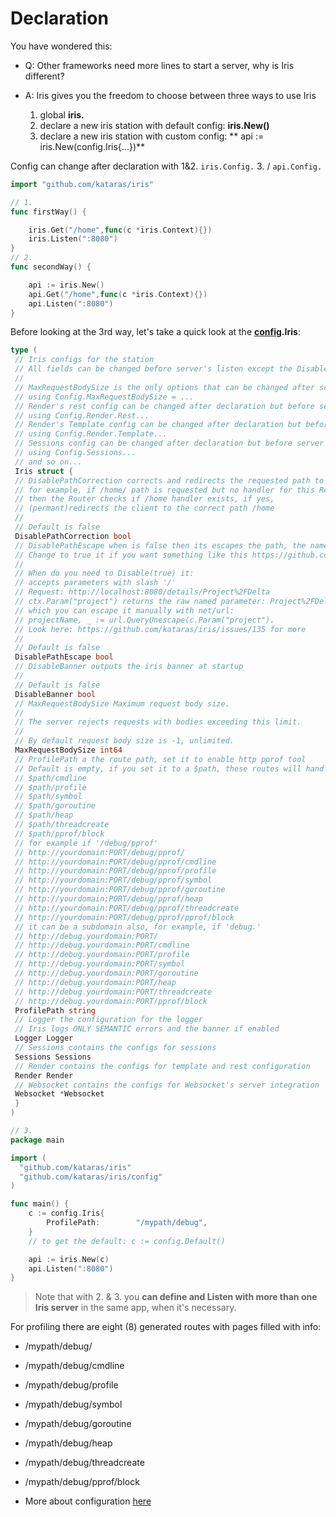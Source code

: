 # Declaration

You have wondered this:

* Q: Other frameworks need more lines to start a server, why is Iris different?
* A: Iris gives you the freedom to choose between three ways to use Iris

  1. global **iris.**
  2. declare a new iris station with default config: **iris.New\(\)** 
  3. declare a new iris station with custom config: ** api := iris.New\(config.Iris{...}\)**


Config can change after declaration with 1&2. `iris.Config.` 3. \/ `api.Config.`

```go
import "github.com/kataras/iris"

// 1.
func firstWay() {

    iris.Get("/home",func(c *iris.Context){})
    iris.Listen(":8080")
}
// 2.
func secondWay() {

    api := iris.New()
    api.Get("/home",func(c *iris.Context){})
    api.Listen(":8080")
}
```

Before looking at the 3rd way, let's take a quick look at the [**config**](configuration.md)**.Iris**:

```go
type (
 // Iris configs for the station
 // All fields can be changed before server's listen except the DisablePathCorrection field
 //
 // MaxRequestBodySize is the only options that can be changed after server listen -
 // using Config.MaxRequestBodySize = ...
 // Render's rest config can be changed after declaration but before server's listen -
 // using Config.Render.Rest...
 // Render's Template config can be changed after declaration but before server's listen -
 // using Config.Render.Template...
 // Sessions config can be changed after declaration but before server's listen -
 // using Config.Sessions...
 // and so on...
 Iris struct {
 // DisablePathCorrection corrects and redirects the requested path to the registed path
 // for example, if /home/ path is requested but no handler for this Route found,
 // then the Router checks if /home handler exists, if yes,
 // (permant)redirects the client to the correct path /home
 //
 // Default is false
 DisablePathCorrection bool
 // DisablePathEscape when is false then its escapes the path, the named parameters (if any).
 // Change to true it if you want something like this https://github.com/kataras/iris/issues/135 to work
 //
 // When do you need to Disable(true) it:
 // accepts parameters with slash '/'
 // Request: http://localhost:8080/details/Project%2FDelta
 // ctx.Param("project") returns the raw named parameter: Project%2FDelta
 // which you can escape it manually with net/url:
 // projectName, _ := url.QueryUnescape(c.Param("project").
 // Look here: https://github.com/kataras/iris/issues/135 for more
 //
 // Default is false
 DisablePathEscape bool
 // DisableBanner outputs the iris banner at startup
 //
 // Default is false
 DisableBanner bool
 // MaxRequestBodySize Maximum request body size.
 //
 // The server rejects requests with bodies exceeding this limit.
 //
 // By default request body size is -1, unlimited.
 MaxRequestBodySize int64
 // ProfilePath a the route path, set it to enable http pprof tool
 // Default is empty, if you set it to a $path, these routes will handled:
 // $path/cmdline
 // $path/profile
 // $path/symbol
 // $path/goroutine
 // $path/heap
 // $path/threadcreate
 // $path/pprof/block
 // for example if '/debug/pprof'
 // http://yourdomain:PORT/debug/pprof/
 // http://yourdomain:PORT/debug/pprof/cmdline
 // http://yourdomain:PORT/debug/pprof/profile
 // http://yourdomain:PORT/debug/pprof/symbol
 // http://yourdomain:PORT/debug/pprof/goroutine
 // http://yourdomain:PORT/debug/pprof/heap
 // http://yourdomain:PORT/debug/pprof/threadcreate
 // http://yourdomain:PORT/debug/pprof/pprof/block
 // it can be a subdomain also, for example, if 'debug.'
 // http://debug.yourdomain:PORT/
 // http://debug.yourdomain:PORT/cmdline
 // http://debug.yourdomain:PORT/profile
 // http://debug.yourdomain:PORT/symbol
 // http://debug.yourdomain:PORT/goroutine
 // http://debug.yourdomain:PORT/heap
 // http://debug.yourdomain:PORT/threadcreate
 // http://debug.yourdomain:PORT/pprof/block
 ProfilePath string
 // Logger the configuration for the logger
 // Iris logs ONLY SEMANTIC errors and the banner if enabled
 Logger Logger
 // Sessions contains the configs for sessions
 Sessions Sessions
 // Render contains the configs for template and rest configuration
 Render Render
 // Websocket contains the configs for Websocket's server integration
 Websocket *Websocket
 }
)
```

```go
// 3.
package main 

import (
  "github.com/kataras/iris"
  "github.com/kataras/iris/config"
)

func main() {
    c := config.Iris{
        ProfilePath:        "/mypath/debug",
    }
    // to get the default: c := config.Default()

    api := iris.New(c)
    api.Listen(":8080")
}

```

> Note that with 2. & 3. you **can define and Listen with more than one Iris server** in the
> same app, when it's necessary.

For profiling there are eight \(8\) generated routes with pages filled with info:

* \/mypath\/debug\/
* \/mypath\/debug\/cmdline
* \/mypath\/debug\/profile
* \/mypath\/debug\/symbol
* \/mypath\/debug\/goroutine
* \/mypath\/debug\/heap
* \/mypath\/debug\/threadcreate
* \/mypath\/debug\/pprof\/block

* More about configuration [here](configuration.md)

